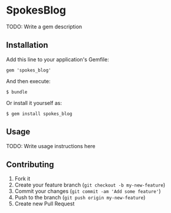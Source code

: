 # SpokesBlog

TODO: Write a gem description

## Installation

Add this line to your application's Gemfile:

    gem 'spokes_blog'

And then execute:

    $ bundle

Or install it yourself as:

    $ gem install spokes_blog

## Usage

TODO: Write usage instructions here

## Contributing

1. Fork it
2. Create your feature branch (`git checkout -b my-new-feature`)
3. Commit your changes (`git commit -am 'Add some feature'`)
4. Push to the branch (`git push origin my-new-feature`)
5. Create new Pull Request
